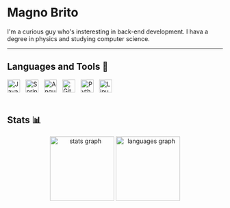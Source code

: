 # Magno Brito 

I'm a curious guy who's insteresting in back-end development. I hava a degree in physics and studying computer science. 

 ---



##  Languages and Tools 🐙

<img align="left" alt="Java" width="30px" style="padding-right:10px;" src="https://cdn.jsdelivr.net/gh/devicons/devicon/icons/java/java-original.svg"/>
<img align="left" alt="Spring" width="30px" style="padding-right:10px;" src="https://cdn.jsdelivr.net/gh/devicons/devicon/icons/spring/spring-original.svg" />
<img align="left" alt="Angular" width="30px" style="padding-right:10px;" src="https://cdn.jsdelivr.net/gh/devicons/devicon/icons/angularjs/angularjs-plain.svg" />
<img align="left" alt="Git" width="30px" style="padding-right:10px;" src="https://cdn.jsdelivr.net/gh/devicons/devicon/icons/git/git-original.svg" />
<img align="left" alt="Python" width="30px" style="padding-right:10px;" src="https://cdn.jsdelivr.net/gh/devicons/devicon/icons/python/python-plain.svg" />
<img align="left" alt="Linux" width="30px" style="padding-right:10px;" src="https://cdn.jsdelivr.net/gh/devicons/devicon/icons/linux/linux-original.svg" />

<br/>
<br/>
<br/>

## Stats 📊 



<div align="center">
  <img src="https://github-readme-stats.vercel.app/api?hide_title=false&hide_rank=false&show_icons=true&include_all_commits=true&count_private=true&disable_animations=false&theme=dark&locale=pt-br&hide_border=false&username=magno-brito&bg_color=000&text_color=fff&icon_color=29cf2c&title_color=29cf2c" height="150" alt="stats graph"  />

  <img src="https://github-readme-stats.vercel.app/api/top-langs?locale=pt-br&hide_title=false&layout=compact&card_width=320&langs_count=5&theme=dark&hide_border=false&username=magno-brito&bg_color=000&text_color=fff&icon_color=29cf2c&title_color=29cf2c" height="150" alt="languages graph"  />


</div>

 
<!-- ![GitHub Streak](https://streak-stats.demolab.com?user=ForrestKnight&theme=gruvbox&border_radius=4.5) -->

#
<!---
Radaghast-teh-brown/Radaghast-teh-brown is a ✨ special ✨ repository because its `README.md` (this file) appears on your GitHub profile.
You can click the Preview link to take a look at your changes.
--->

